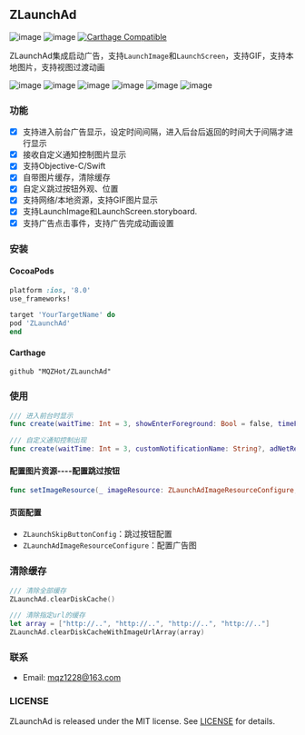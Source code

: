
## ZLaunchAd

 ![image](https://img.shields.io/badge/support-iOS%208%2B-blue.svg)   ![image](https://img.shields.io/cocoapods/v/ZLaunchAd.svg?style=flat)    [![Carthage Compatible](https://img.shields.io/badge/Carthage-compatible-4BC51D.svg?style=flat)](https://github.com/Carthage/Carthage)

ZLaunchAd集成启动广告，支持`LaunchImage`和`LaunchScreen`，支持GIF，支持本地图片，支持视图过渡动画


![image](https://github.com/MQZHot/ZLaunchAd/raw/master/Picture/pic0.gif) ![image](https://github.com/MQZHot/ZLaunchAd/raw/master/Picture/pic2.gif) ![image](https://github.com/MQZHot/ZLaunchAd/raw/master/Picture/pic3.gif) ![image](https://github.com/MQZHot/ZLaunchAd/raw/master/Picture/pic4.gif) ![image](https://github.com/MQZHot/ZLaunchAd/raw/master/Picture/pic5.gif) ![image](https://github.com/MQZHot/ZLaunchAd/raw/master/Picture/pic6.gif)

### 功能
- [x] 支持进入前台广告显示，设定时间间隔，进入后台后返回的时间大于间隔才进行显示
- [x] 接收自定义通知控制图片显示
- [x] 支持Objective-C/Swift
- [x] 自带图片缓存，清除缓存
- [x] 自定义跳过按钮外观、位置
- [x] 支持网络/本地资源，支持GIF图片显示
- [x] 支持LaunchImage和LaunchScreen.storyboard.
- [x] 支持广告点击事件，支持广告完成动画设置

### 安装

#### CocoaPods

```ruby
platform :ios, '8.0'
use_frameworks!

target 'YourTargetName' do
pod 'ZLaunchAd'
end
```

#### Carthage

```ogdl
github "MQZHot/ZLaunchAd"
```

### 使用

```swift
/// 进入前台时显示
func create(waitTime: Int = 3, showEnterForeground: Bool = false, timeForWillEnterForeground: Double = 10, adNetRequest: ((ZLaunchAdView)->())? = nil) -> ZLaunchAdView
```
```swift
/// 自定义通知控制出现
func create(waitTime: Int = 3, customNotificationName: String?, adNetRequest: ((ZLaunchAdView)->())? = nil) -> ZLaunchAdView
```
#### 配置图片资源----配置跳过按钮
```swift
func setImageResource(_ imageResource: ZLaunchAdImageResourceConfigure, buttonConfig: ZLaunchSkipButtonConfig? = nil, action: ZLaunchClosure?)
```

#### 页面配置
 * `ZLaunchSkipButtonConfig`：跳过按钮配置
 * `ZLaunchAdImageResourceConfigure`：配置广告图


### 清除缓存
```swift
/// 清除全部缓存
ZLaunchAd.clearDiskCache()

/// 清除指定url的缓存
let array = ["http://..", "http://..", "http://..", "http://.."]
ZLaunchAd.clearDiskCacheWithImageUrlArray(array)
```

### 联系

* Email: mqz1228@163.com

### LICENSE

ZLaunchAd is released under the MIT license. See [LICENSE](https://github.com/MQZHot/ZLaunchAd/blob/master/LICENSE) for details.


